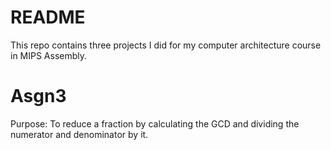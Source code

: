# README #

This repo contains three projects I did for my computer architecture course in MIPS Assembly.

# Asgn3 #

Purpose: To reduce a fraction by calculating the GCD and dividing the numerator and denominator by it.